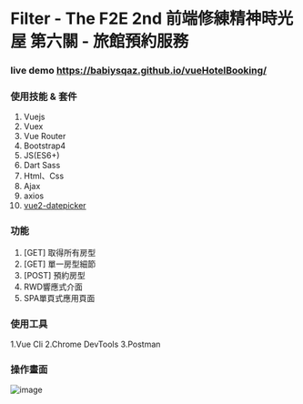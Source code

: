 # Filter - The F2E 2nd 前端修練精神時光屋 第六關 - 旅館預約服務

### live demo https://babiysqaz.github.io/vueHotelBooking/

### 使用技能 & 套件
1. Vuejs
2. Vuex
3. Vue Router
4. Bootstrap4
5. JS(ES6+)
6. Dart Sass
7. Html、Css
8. Ajax
9. axios
10. [vue2-datepicker](https://github.com/mengxiong10/vue2-datepicker)

### 功能
1. [GET] 取得所有房型
2. [GET] 單一房型細節
3. [POST] 預約房型
4. RWD響應式介面
5. SPA單頁式應用頁面

### 使用工具
1.Vue Cli
2.Chrome DevTools
3.Postman
### 操作畫面
![image](https://youtu.be/qTulZK5sZ-8)
